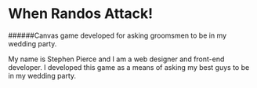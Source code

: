 # When Randos Attack!
######Canvas game developed for asking groomsmen to be in my wedding party.

My name is Stephen Pierce and I am a web designer and front-end developer. I developed this game as a means of asking my best guys to be in my wedding party. 
